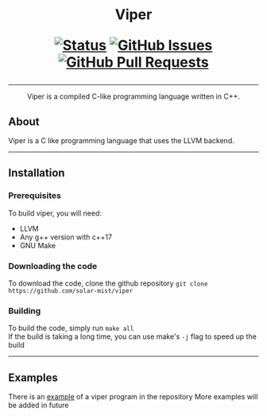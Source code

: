 <h1 align="center">
Viper

[![Status](https://img.shields.io/badge/status-active-success.svg)]() [![GitHub Issues](https://img.shields.io/github/issues/solar-mist/viper.svg)](https://github.com/solar-mist/viper/issues) [![GitHub Pull Requests](https://img.shields.io/github/issues-pr/solar-mist/viper.svg)](https://github.com/solar-mist/viper/pulls)
</h1>

---

<p align="center">
  Viper is a compiled C-like programming language written in C++.
</p>

## About
Viper is a C like programming language that uses the LLVM backend.

---

## Installation
### Prerequisites
To build viper, you will need:
* LLVM
* Any g++ version with c++17
* GNU Make
### Downloading the code
To download the code, clone the github repository `git clone https://github.com/solar-mist/viper`
### Building
To build the code, simply run `make all`
<br>
If the build is taking a long time, you can use make's `-j` flag to speed up the build

---

## Examples
There is an [example](example.vip) of a viper program in the repository
More examples will be added in future